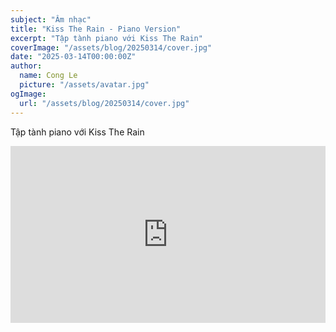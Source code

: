 ```yaml
---
subject: "Âm nhạc"
title: "Kiss The Rain - Piano Version"
excerpt: "Tập tành piano với Kiss The Rain"
coverImage: "/assets/blog/20250314/cover.jpg"
date: "2025-03-14T00:00:00Z"
author:
  name: Cong Le
  picture: "/assets/avatar.jpg"
ogImage:
  url: "/assets/blog/20250314/cover.jpg"
---
```


Tập tành piano với Kiss The Rain

<div class="video-container" style="position: relative; padding-bottom: 56.25%; /* 16:9 ratio */ height: 0; overflow: hidden;">
  <iframe 
    style="position: absolute; top: 0; left: 0; width: 100%; height: 100%;"
    src="https://www.youtube.com/embed/Yzm0YKYP6Vc" 
    frameborder="0" 
    allow="accelerometer; autoplay; clipboard-write; encrypted-media; gyroscope; picture-in-picture; web-share" 
    allowfullscreen>
  </iframe>
</div>
